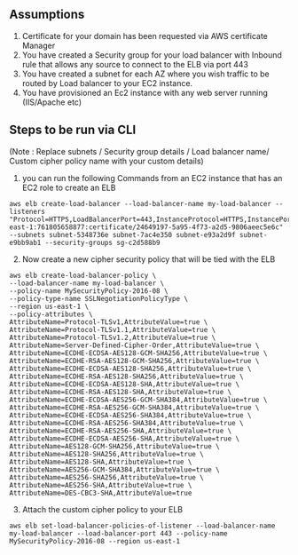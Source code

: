 ## Assumptions
1. Certificate for your domain has been requested via AWS certificate Manager 
2. You have created a Security group for your load balancer with Inbound rule that allows any source to connect to the ELB via port 443
3. You have created a subnet for each AZ where you wish traffic to be routed by Load balancer to your EC2 instance.
4. You have provisioned an Ec2 instance with any web server running (IIS/Apache etc)

## Steps to be run via CLI 
(Note : Replace subnets / Security group details / Load balancer name/ Custom cipher policy name with your custom details)

1. you can run the following Commands from an EC2 instance that has an EC2 role to create an ELB 
```shell
aws elb create-load-balancer --load-balancer-name my-load-balancer --listeners "Protocol=HTTPS,LoadBalancerPort=443,InstanceProtocol=HTTPS,InstancePort=443,SSLCertificateId=arn:aws:acm:us-east-1:761805658877:certificate/24649197-5a95-4f73-a2d5-9806aeec5e6c" --subnets subnet-5348736e subnet-7ac4e350 subnet-e93a2d9f subnet-e9bb9ab1 --security-groups sg-c2d588b9
```
2. Now create a new cipher security policy that will be tied with the ELB
```shell
aws elb create-load-balancer-policy \
--load-balancer-name my-load-balancer \
--policy-name MySecurityPolicy-2016-08 \
--policy-type-name SSLNegotiationPolicyType \
--region us-east-1 \
--policy-attributes \
AttributeName=Protocol-TLSv1,AttributeValue=true \
AttributeName=Protocol-TLSv1.1,AttributeValue=true \
AttributeName=Protocol-TLSv1.2,AttributeValue=true \
AttributeName=Server-Defined-Cipher-Order,AttributeValue=true \
AttributeName=ECDHE-ECDSA-AES128-GCM-SHA256,AttributeValue=true \
AttributeName=ECDHE-RSA-AES128-GCM-SHA256,AttributeValue=true \
AttributeName=ECDHE-ECDSA-AES128-SHA256,AttributeValue=true \
AttributeName=ECDHE-RSA-AES128-SHA256,AttributeValue=true \
AttributeName=ECDHE-ECDSA-AES128-SHA,AttributeValue=true \
AttributeName=ECDHE-RSA-AES128-SHA,AttributeValue=true \
AttributeName=ECDHE-ECDSA-AES256-GCM-SHA384,AttributeValue=true \
AttributeName=ECDHE-RSA-AES256-GCM-SHA384,AttributeValue=true \
AttributeName=ECDHE-ECDSA-AES256-SHA384,AttributeValue=true \
AttributeName=ECDHE-RSA-AES256-SHA384,AttributeValue=true \
AttributeName=ECDHE-RSA-AES256-SHA,AttributeValue=true \
AttributeName=ECDHE-ECDSA-AES256-SHA,AttributeValue=true \
AttributeName=AES128-GCM-SHA256,AttributeValue=true \
AttributeName=AES128-SHA256,AttributeValue=true \
AttributeName=AES128-SHA,AttributeValue=true \
AttributeName=AES256-GCM-SHA384,AttributeValue=true \
AttributeName=AES256-SHA256,AttributeValue=true \
AttributeName=AES256-SHA,AttributeValue=true \
AttributeName=DES-CBC3-SHA,AttributeValue=true
```
3. Attach the custom cipher policy to your ELB
```shell
aws elb set-load-balancer-policies-of-listener --load-balancer-name my-load-balancer --load-balancer-port 443 --policy-name MySecurityPolicy-2016-08 --region us-east-1
```
